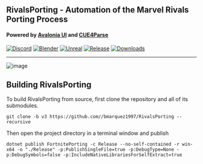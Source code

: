 RivalsPorting - Automation of the Marvel Rivals Porting Process
------------------------------------------

#### Powered by [Avalonia UI](https://avaloniaui.net/) and [CUE4Parse](https://github.com/FabianFG/CUE4Parse)

[![Discord](https://discord.com/api/guilds/866821077769781249/widget.png?style=shield)](https://discord.gg/X7dzY6TUzw)
[![Blender](https://img.shields.io/badge/Blender-4.2+-blue?logo=blender&logoColor=white&color=orange)](https://www.blender.org/download/)
[![Unreal](https://img.shields.io/badge/Unreal-5.4+-blue?logo=unreal-engine&logoColor=white&color=white)](https://www.unrealengine.com/en-US/download)
[![Release](https://img.shields.io/github/release/bmarquez1997/RivalsPorting)]()
[![Downloads](https://img.shields.io/github/downloads/bmarquez1997/RivalsPorting/total?color=green)]()
***

![image](https://github.com/user-attachments/assets/960d0dc5-695f-43b6-be0c-db74efdf1a17)

## Building RivalsPorting

To build RivalsPorting from source, first clone the repository and all of its submodules.

```
git clone -b v3 https://github.com//bmarquez1997/RivalsPorting --recursive
```

Then open the project directory in a terminal window and publish

```
dotnet publish FortnitePorting -c Release --no-self-contained -r win-x64 -o "./Release" -p:PublishSingleFile=true -p:DebugType=None -p:DebugSymbols=false -p:IncludeNativeLibrariesForSelfExtract=true
```
